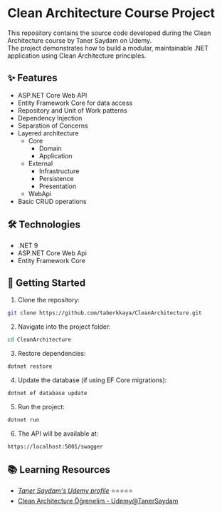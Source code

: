 # Clean Architecture Course Project

This repository contains the source code developed during the Clean Architecture course by Taner Saydam on Udemy.  
The project demonstrates how to build a modular, maintainable .NET application using Clean Architecture principles.

## ✨ Features

- ASP.NET Core Web API
- Entity Framework Core for data access
- Repository and Unit of Work patterns
- Dependency Injection
- Separation of Concerns
- Layered architecture
  - Core
    - Domain
    - Application
  - External
    - Infrastructure
    - Persistence
    - Presentation
  - WebApi
- Basic CRUD operations

## 🛠️ Technologies

- .NET 9
- ASP.NET Core Web Api
- Entity Framework Core

## 🚀 Getting Started

1. Clone the repository:

```bash
git clone https://github.com/taberkkaya/CleanArchitecture.git
```

2. Navigate into the project folder:

```bash
cd CleanArchitecture
```

3. Restore dependencies:

```bash
dotnet restore
```

4. Update the database (if using EF Core migrations):

```bash
dotnet ef database update
```

5. Run the project:

```bash
dotnet run
```

6. The API will be available at:

```bash
https://localhost:5001/swagger
```

## 📚 Learning Resources

- _[Taner Saydam's Udemy profile](https://www.udemy.com/user/taner-saydam/?kw=taner+saydam&src=sac)_ ⭐⭐⭐⭐⭐ <br>
- [Clean Architecture Öğrenelim - Udemy@TanerSaydam](https://www.udemy.com/course/clean-architecture-ile-sifirdan-uygulama-gelistirelim)
